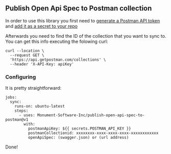 ## Publish Open Api Spec to Postman collection

In order to use this library you first need to [generate a Postman API token](https://www.postman.com/) and [add it as a secret to your repo](https://docs.github.com/en/actions/reference/encrypted-secrets)

Afterwards you need to find the ID of the collection that you want to sync to. You can get this info executing the folowing curl:

```
curl --location \
  --request GET \
  'https://api.getpostman.com/collections' \
  --header 'X-API-Key: apiKey'
```

### Configuring

It is pretty straightforward:

```
jobs:
  sync:
    runs-on: ubuntu-latest
    steps:
      - uses: Monument-Software-Inc/publish-open-api-spec-to-postman@v1
        with:
          postmanApiKey: ${{ secrets.POSTMAN_API_KEY }}
          postmanCollectionid: xxxxxxxx-xxxx-xxxx-xxxx-xxxxxxxxxxxx
          openApiSpec: (swagger.json) or (url address)
```

Done!